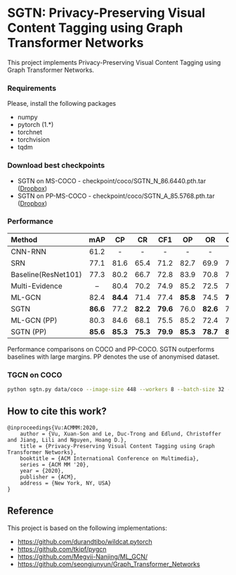 # SGTN: Privacy-Preserving Visual Content Tagging using Graph Transformer Networks
This project implements Privacy-Preserving Visual Content Tagging using Graph Transformer Networks. 

### Requirements
Please, install the following packages
- numpy
- pytorch (1.*)
- torchnet
- torchvision
- tqdm

### Download best checkpoints
- SGTN on MS-COCO - checkpoint/coco/SGTN_N_86.6440.pth.tar ([Dropbox](https://www.dropbox.com/s/asptspod6ddwrnl/SGTN_N_86.6440.pth.tar))
- SGTN on PP-MS-COCO - checkpoint/coco/SGTN_A_85.5768.pth.tar ([Dropbox](https://www.dropbox.com/s/rw1ynhguldaorlz/SGTN_A_85.5768.pth.tar))

### Performance

<div id="tbl:mlgcn-comparison">

| Method              |   mAP    |    CP    |    CR    |   CF1    |    OP    |    OR    |   OF1    |
| :------------------ | :------: | :------: | :------: | :------: | :------: | :------: | :------: |
| CNN-RNN             |   61.2   |    \-    |    \-    |    \-    |    \-    |    \-    |    \-    |
| SRN                 |   77.1   |   81.6   |   65.4   |   71.2   |   82.7   |   69.9   |   75.8   |
| Baseline(ResNet101) |   77.3   |   80.2   |   66.7   |   72.8   |   83.9   |   70.8   |   76.8   |
| Multi-Evidence      |    –     |   80.4   |   70.2   |   74.9   |   85.2   |   72.5   |   78.4   |
| ML-GCN              |   82.4   | **84.4** |   71.4   |   77.4   | **85.8** |   74.5   | **79.8** |
| SGTN                | **86.6** |   77.2   | **82.2** | **79.6** |   76.0   | **82.6** |   77.2   |
| ML-GCN  (PP)          |   80.3   |   84.6   |   68.1   |   75.5   |   85.2   |   72.4   |   78.3   |
| SGTN (PP)             | **85.6** | **85.3** | **75.3** | **79.9** | **85.3** | **78.7** | **81.8** |

Performance comparisons on COCO and PP-COCO. SGTN outperforms baselines with large margins. 
PP denotes the use of anonymised dataset.

</div>

### TGCN on COCO

```sh
python sgtn.py data/coco --image-size 448 --workers 8 --batch-size 32 --lr 0.03 --learning-rate-decay 0.1 --epoch_step 80 --embedding data/coco/coco_glove_word2vec.pkl --adj_dd_threshold 0.4 --device_ids 0
```

## How to cite this work?

```
@inproceedings{Vu:ACMMM:2020,
	author = {Vu, Xuan-Son and Le, Duc-Trong and Edlund, Christoffer and Jiang, Lili and Nguyen, Hoang D.},
	title = {Privacy-Preserving Visual Content Tagging using Graph Transformer Networks},
	booktitle = {ACM International Conference on Multimedia},
	series = {ACM MM '20},
	year = {2020},
	publisher = {ACM},
	address = {New York, NY, USA}
}
```


## Reference
This project is based on the following implementations:

- https://github.com/durandtibo/wildcat.pytorch
- https://github.com/tkipf/pygcn
- https://github.com/Megvii-Nanjing/ML_GCN/
- https://github.com/seongjunyun/Graph_Transformer_Networks


